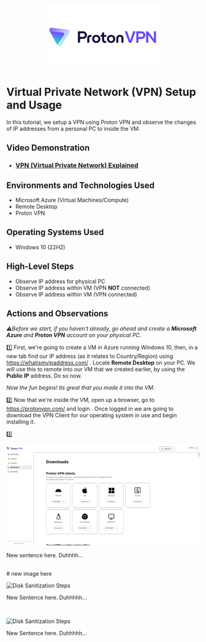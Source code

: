 <p align="center">
<img src="Proton VPN.png"/>
</p>

<h1>Virtual Private Network (VPN) Setup and Usage</h1>
In this tutorial, we setup a VPN using Proton VPN and observe the changes of IP addresses from a personal PC to inside the VM. 
<h2>Video Demonstration</h2> 

- ### [VPN (Virtual Private Network) Explained](https://youtu.be/R-JUOpCgTZc)

<h2>Environments and Technologies Used</h2>

- Microsoft Azure (Virtual Machines/Compute)
- Remote Desktop
- Proton VPN

<h2>Operating Systems Used </h2>

- Windows 10 (22H2)

<h2>High-Level Steps</h2>

- Observe IP address for physical PC
- Observe IP address within VM (VPN **NOT** connected)
- Observe IP address within VM (VPN connected)

<h2>Actions and Observations</h2>

_⚠️Before we start, if you haven't already, go ahead and create a **Microsoft Azure** and **Proton VPN** account on your physical PC._


1️⃣
First, we're going to create a VM in Azure running Windows 10, then, in a new tab find our IP address (as it relates to Country/Region) using https://whatismyipaddress.com/ .
Locate **Remote Desktop** on your PC. We will use this to remote into our VM that we created earlier, by using the **Public IP** address. Do so now.


_Now the fun begins! Its great that you made it into the VM._


2️⃣
Now that we're inside the VM, open up a browser, go to https://protonvpn.com/ and login . Once logged in we are going to download the VPN Client for our operating system in use and begin installing it.


3️⃣ 





<p align="center"> <img src="VPN Clients.jpg"/> </p>
<p>
New sentence here. Duhhhh...
</p>
<br />
# new image here
<p>
<img src="https://i.imgur.com/DJmEXEB.png" height="80%" width="80%" alt="Disk Sanitization Steps"/>
</p>
<p>
New Sentence here. Duhhhhh...
</p>
<br />

<p>
<img src="https://i.imgur.com/DJmEXEB.png" height="80%" width="80%" alt="Disk Sanitization Steps"/>
</p>
<p>
New Sentence here. Duhhhhh...
</p>
<br />
